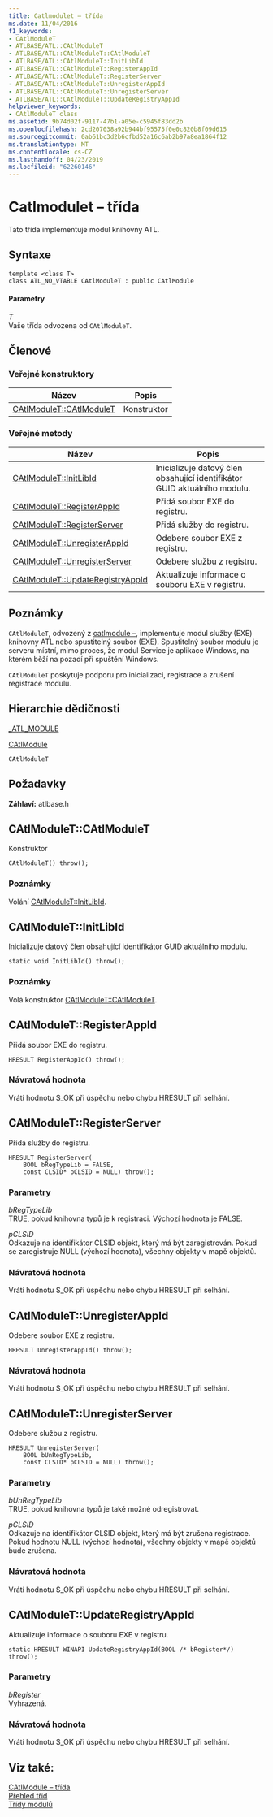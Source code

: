 ```yaml
---
title: Catlmodulet – třída
ms.date: 11/04/2016
f1_keywords:
- CAtlModuleT
- ATLBASE/ATL::CAtlModuleT
- ATLBASE/ATL::CAtlModuleT::CAtlModuleT
- ATLBASE/ATL::CAtlModuleT::InitLibId
- ATLBASE/ATL::CAtlModuleT::RegisterAppId
- ATLBASE/ATL::CAtlModuleT::RegisterServer
- ATLBASE/ATL::CAtlModuleT::UnregisterAppId
- ATLBASE/ATL::CAtlModuleT::UnregisterServer
- ATLBASE/ATL::CAtlModuleT::UpdateRegistryAppId
helpviewer_keywords:
- CAtlModuleT class
ms.assetid: 9b74d02f-9117-47b1-a05e-c5945f83dd2b
ms.openlocfilehash: 2cd207038a92b944bf95575f0e0c820b8f09d615
ms.sourcegitcommit: 0ab61bc3d2b6cfbd52a16c6ab2b97a8ea1864f12
ms.translationtype: MT
ms.contentlocale: cs-CZ
ms.lasthandoff: 04/23/2019
ms.locfileid: "62260146"
---
```

# <a name="catlmodulet-class"></a>Catlmodulet – třída

Tato třída implementuje modul knihovny ATL.

## <a name="syntax"></a>Syntaxe

```
template <class T>
class ATL_NO_VTABLE CAtlModuleT : public CAtlModule
```

#### <a name="parameters"></a>Parametry

*T*<br/>
Vaše třída odvozena od `CAtlModuleT`.

## <a name="members"></a>Členové

### <a name="public-constructors"></a>Veřejné konstruktory

|Název|Popis|
|----------|-----------------|
|[CAtlModuleT::CAtlModuleT](#catlmodulet)|Konstruktor|

### <a name="public-methods"></a>Veřejné metody

|Název|Popis|
|----------|-----------------|
|[CAtlModuleT::InitLibId](#initlibid)|Inicializuje datový člen obsahující identifikátor GUID aktuálního modulu.|
|[CAtlModuleT::RegisterAppId](#registerappid)|Přidá soubor EXE do registru.|
|[CAtlModuleT::RegisterServer](#registerserver)|Přidá služby do registru.|
|[CAtlModuleT::UnregisterAppId](#unregisterappid)|Odebere soubor EXE z registru.|
|[CAtlModuleT::UnregisterServer](#unregisterserver)|Odebere službu z registru.|
|[CAtlModuleT::UpdateRegistryAppId](#updateregistryappid)|Aktualizuje informace o souboru EXE v registru.|

## <a name="remarks"></a>Poznámky

`CAtlModuleT`, odvozený z [catlmodule –](../../atl/reference/catlmodule-class.md), implementuje modul služby (EXE) knihovny ATL nebo spustitelný soubor (EXE). Spustitelný soubor modulu je serveru místní, mimo proces, že modul Service je aplikace Windows, na kterém běží na pozadí při spuštění Windows.

`CAtlModuleT` poskytuje podporu pro inicializaci, registrace a zrušení registrace modulu.

## <a name="inheritance-hierarchy"></a>Hierarchie dědičnosti

[_ATL_MODULE](atl-typedefs.md#_atl_module)

[CAtlModule](../../atl/reference/catlmodule-class.md)

`CAtlModuleT`

## <a name="requirements"></a>Požadavky

**Záhlaví:** atlbase.h

##  <a name="catlmodulet"></a>  CAtlModuleT::CAtlModuleT

Konstruktor

```
CAtlModuleT() throw();
```

### <a name="remarks"></a>Poznámky

Volání [CAtlModuleT::InitLibId](#initlibid).

##  <a name="initlibid"></a>  CAtlModuleT::InitLibId

Inicializuje datový člen obsahující identifikátor GUID aktuálního modulu.

```
static void InitLibId() throw();
```

### <a name="remarks"></a>Poznámky

Volá konstruktor [CAtlModuleT::CAtlModuleT](#catlmodulet).

##  <a name="registerappid"></a>  CAtlModuleT::RegisterAppId

Přidá soubor EXE do registru.

```
HRESULT RegisterAppId() throw();
```

### <a name="return-value"></a>Návratová hodnota

Vrátí hodnotu S_OK při úspěchu nebo chybu HRESULT při selhání.

##  <a name="registerserver"></a>  CAtlModuleT::RegisterServer

Přidá služby do registru.

```
HRESULT RegisterServer(
    BOOL bRegTypeLib = FALSE,
    const CLSID* pCLSID = NULL) throw();
```

### <a name="parameters"></a>Parametry

*bRegTypeLib*<br/>
TRUE, pokud knihovna typů je k registraci. Výchozí hodnota je FALSE.

*pCLSID*<br/>
Odkazuje na identifikátor CLSID objekt, který má být zaregistrován. Pokud se zaregistruje NULL (výchozí hodnota), všechny objekty v mapě objektů.

### <a name="return-value"></a>Návratová hodnota

Vrátí hodnotu S_OK při úspěchu nebo chybu HRESULT při selhání.

##  <a name="unregisterappid"></a>  CAtlModuleT::UnregisterAppId

Odebere soubor EXE z registru.

```
HRESULT UnregisterAppId() throw();
```

### <a name="return-value"></a>Návratová hodnota

Vrátí hodnotu S_OK při úspěchu nebo chybu HRESULT při selhání.

##  <a name="unregisterserver"></a>  CAtlModuleT::UnregisterServer

Odebere službu z registru.

```
HRESULT UnregisterServer(
    BOOL bUnRegTypeLib,
    const CLSID* pCLSID = NULL) throw();
```

### <a name="parameters"></a>Parametry

*bUnRegTypeLib*<br/>
TRUE, pokud knihovna typů je také možné odregistrovat.

*pCLSID*<br/>
Odkazuje na identifikátor CLSID objekt, který má být zrušena registrace. Pokud hodnotu NULL (výchozí hodnota), všechny objekty v mapě objektů bude zrušena.

### <a name="return-value"></a>Návratová hodnota

Vrátí hodnotu S_OK při úspěchu nebo chybu HRESULT při selhání.

##  <a name="updateregistryappid"></a>  CAtlModuleT::UpdateRegistryAppId

Aktualizuje informace o souboru EXE v registru.

```
static HRESULT WINAPI UpdateRegistryAppId(BOOL /* bRegister*/) throw();
```

### <a name="parameters"></a>Parametry

*bRegister*<br/>
Vyhrazená.

### <a name="return-value"></a>Návratová hodnota

Vrátí hodnotu S_OK při úspěchu nebo chybu HRESULT při selhání.

## <a name="see-also"></a>Viz také:

[CAtlModule – třída](../../atl/reference/catlmodule-class.md)<br/>
[Přehled tříd](../../atl/atl-class-overview.md)<br/>
[Třídy modulů](../../atl/atl-module-classes.md)

